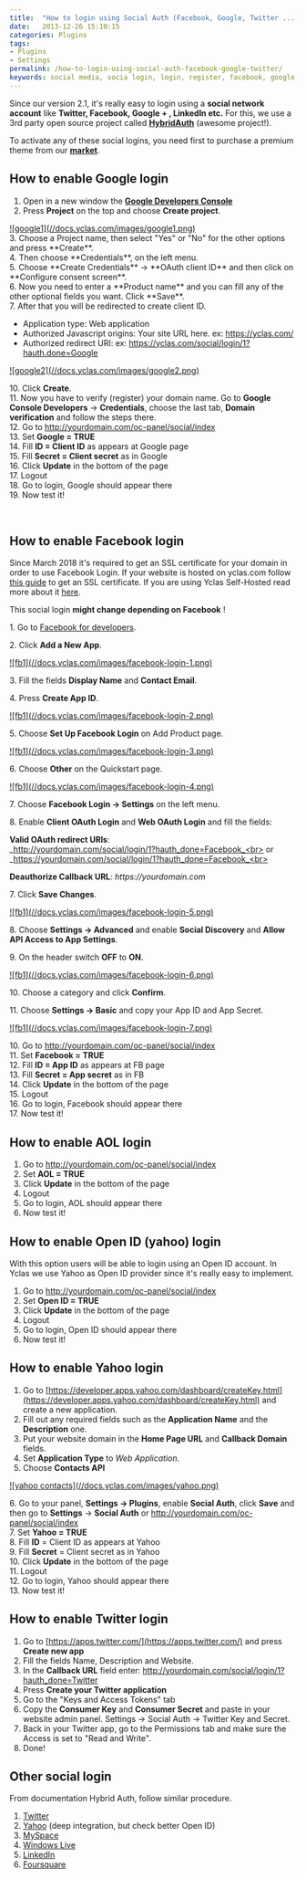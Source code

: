 ```yaml
---
title:  "How to login using Social Auth (Facebook, Google, Twitter ...)"
date:   2013-12-26 15:10:15
categories: Plugins
tags:
- Plugins
- Settings
permalink: /how-to-login-using-social-auth-facebook-google-twitter/
keywords: social media, socia login, login, register, facebook, google, twitter, linkedin, aol, open id, yahoo
---
```

Since our version 2.1, it's really easy to login using a **social network account** like **Twitter, Facebook, Google + , LinkedIn etc.** For this, we use a 3rd party open source project called **[HybridAuth](https://hybridauth.github.io/hybridauth/)** (awesome project!).

To activate any of these social logins, you need first to purchase a premium theme from our **[market](https://selfhosted.yclas.com/)**.

## How to enable Google login

1. Open in a new window the **[Google Developers Console](https://cloud.google.com/console#/project)**
2. Press **Project** on the top and choose **Create project**.

<a href="//docs.yclas.com/images/google1.png" class="thumbnail gallery-item" data-gallery>
![google1](//docs.yclas.com/images/google1.png)
</a>

<br>
3. Choose a Project name, then select "Yes" or "No" for the other options and press **Create**.<br>
4. Then choose **Credentials**, on the left menu.<br>
5. Choose **Create Credentials** -> **OAuth client ID** and then click on **Configure consent screen**.<br>
6. Now you need to enter a **Product name** and you can fill any of the other optional fields you want. Click **Save**.<br>
7. After that you will be redirected to create client ID.

  * Application type: Web application
  * Authorized Javascript origins: Your site URL here. ex: https://yclas.com/
  * Authorized redirect URI: ex: https://yclas.com/social/login/1?hauth.done=Google

<a href="//docs.yclas.com/images/google2.png" class="thumbnail gallery-item" data-gallery>
![google2](//docs.yclas.com/images/google2.png)
</a>

10\. Click **Create**. <br>
11\. Now you have to verify (register) your domain name. Go to **Google Console Developers** -> **Credentials**, choose the last tab, **Domain verification** and follow the steps there.<br>
12\. Go to http://yourdomain.com/oc-panel/social/index<br>
13\. Set **Google = TRUE**<br>
14\. Fill **ID = Client ID** as appears at Google page<br>
15\. Fill **Secret = Client secret** as in Google<br>
16\. Click **Update** in the bottom of the page<br>
17\. Logout<br>
18\. Go to login, Google should appear there<br>
19\. Now test it!<br>

<br>

## How to enable Facebook login

Since March 2018 it's required to get an SSL certificate for your domain in order to use Facebook Login. If your website is hosted on yclas.com follow [this guide](https://yclas.com/faq/ssl-encryption.html) to get an SSL certificate. If you are using Yclas Self-Hosted read more about it [here](https://docs.yclas.com/move-classifieds-site-http-https/).

This social login **might change depending on Facebook** !

1\. Go to [Facebook for developers](https://developers.facebook.com/apps/).

2\. Click **Add a New App**.

<a href="//docs.yclas.com/images/facebook-login-1.png" class="thumbnail gallery-item" data-gallery>
![fb1](//docs.yclas.com/images/facebook-login-1.png)
</a>

3\. Fill the fields **Display Name** and **Contact Email**.

4\. Press **Create App ID**.

<a href="//docs.yclas.com/images/facebook-login-2.png" class="thumbnail gallery-item" data-gallery>
![fb1](//docs.yclas.com/images/facebook-login-2.png)
</a>

5\. Choose **Set Up Facebook Login** on Add Product page.

<a href="//docs.yclas.com/images/facebook-login-3.png" class="thumbnail gallery-item" data-gallery>
![fb1](//docs.yclas.com/images/facebook-login-3.png)
</a>

6\. Choose **Other** on the Quickstart page.

<a href="//docs.yclas.com/images/facebook-login-4.png" class="thumbnail gallery-item" data-gallery>
![fb1](//docs.yclas.com/images/facebook-login-4.png)
</a>

7\. Choose **Facebook Login -> Settings** on the left menu.

8\. Enable **Client OAuth Login** and **Web OAuth Login** and fill the fields:<br>

**Valid OAuth redirect URIs**: <br>
_http://yourdomain.com/social/login/1?hauth_done=Facebook_<br>
or <br>
_https://yourdomain.com/social/login/1?hauth_done=Facebook_<br>


**Deauthorize Callback URL**: _https://yourdomain.com_

7\. Click **Save Changes**.

<a href="//docs.yclas.com/images/facebook-login-5.png" class="thumbnail gallery-item" data-gallery>
![fb1](//docs.yclas.com/images/facebook-login-5.png)
</a>

8\. Choose **Settings -> Advanced** and enable **Social Discovery** and **Allow API Access to App Settings**.

9\. On the header switch **OFF** to **ON**.

<a href="//docs.yclas.com/images/facebook-login-6.png" class="thumbnail gallery-item" data-gallery>
![fb1](//docs.yclas.com/images/facebook-login-6.png)
</a>

10\. Choose a category and click **Confirm**.

11\. Choose **Settings -> Basic** and copy your App ID and App Secret.

<a href="//docs.yclas.com/images/facebook-login-7.png" class="thumbnail gallery-item" data-gallery>
![fb1](//docs.yclas.com/images/facebook-login-7.png)
</a>

10\. Go to http://yourdomain.com/oc-panel/social/index<br>
11\. Set **Facebook =** **TRUE**<br>
12\. Fill **ID = App ID** as appears at FB page<br>
13\. Fill **Secret = App secret** as in FB<br>
14\. Click **Update** in the bottom of the page<br>
15\. Logout<br>
16\. Go to login, Facebook should appear there<br>
17\. Now test it!<br>

## How to enable AOL login

1. Go to http://yourdomain.com/oc-panel/social/index
2. Set **AOL = TRUE**
3. Click **Update** in the bottom of the page
4. Logout
5. Go to login, AOL should appear there
6. Now test it!

## How to enable Open ID (yahoo) login

With this option users will be able to login using an Open ID account. In Yclas we use Yahoo as Open ID provider since it's really easy to implement.

1. Go to http://yourdomain.com/oc-panel/social/index
2. Set **Open ID = TRUE**
3. Click **Update** in the bottom of the page
4. Logout
5. Go to login, Open ID should appear there
6. Now test it!

## How to enable Yahoo login

1. Go to [https://developer.apps.yahoo.com/dashboard/createKey.html](https://developer.apps.yahoo.com/dashboard/createKey.html) and create a new application.
2. Fill out any required fields such as the **Application Name** and the **Description** one.
3. Put your website domain in the **Home Page URL** and **Callback Domain** fields.
4. Set **Application Type** to _Web Application_.
5. Choose **Contacts API**

<a href="//docs.yclas.com/images/yahoo.png" class="thumbnail gallery-item" data-gallery>
![yahoo contacts](//docs.yclas.com/images/yahoo.png)
</a>

6\. Go to your panel, **Settings -> Plugins**, enable **Social Auth**, click **Save** and then go to **Settings** -> **Social Auth** or http://yourdomain.com/oc-panel/social/index <br>
7\. Set **Yahoo = TRUE**<br>
8\. Fill **ID** = Client ID as appears at Yahoo<br>
9\. Fill **Secret** = Client secret as in Yahoo<br>
10\. Click **Update** in the bottom of the page<br>
11\. Logout<br>
12\. Go to login, Yahoo should appear there<br>
13\. Now test it!<br>

## How to enable Twitter login

1. Go to [https://apps.twitter.com/](https://apps.twitter.com/) and press **Create new app**
2. Fill the fields Name, Description and Website.
3. In the **Callback URL** field enter: http://yourdomain.com/social/login/1?hauth_done=Twitter
4. Press **Create your Twitter application**
5. Go to the "Keys and Access Tokens" tab
6. Copy the **Consumer Key** and **Consumer Secret** and paste in your website admin panel. Settings -> Social Auth -> Twitter Key and Secret.
7. Back in your Twitter app, go to the Permissions tab and make sure the Access is set to "Read and Write".
8. Done!

## Other social login

From documentation Hybrid Auth, follow similar procedure.

1. [Twitter](https://hybridauth.github.io/hybridauth//userguide/IDProvider_info_Twitter.html)
2. [Yahoo](https://hybridauth.github.io/hybridauth//userguide/IDProvider_info_Yahoo.html) (deep integration, but check better Open ID)
3. [MySpace](https://hybridauth.github.io/hybridauth//userguide/IDProvider_info_MySpace.html)
4. [Windows Live](https://hybridauth.github.io/hybridauth//userguide/IDProvider_info_Live.html)
5. [LinkedIn](https://hybridauth.github.io/hybridauth//userguide/IDProvider_info_LinkedIn.html)
6. [Foursquare](https://hybridauth.github.io/hybridauth//userguide/IDProvider_info_Foursquare.html)
